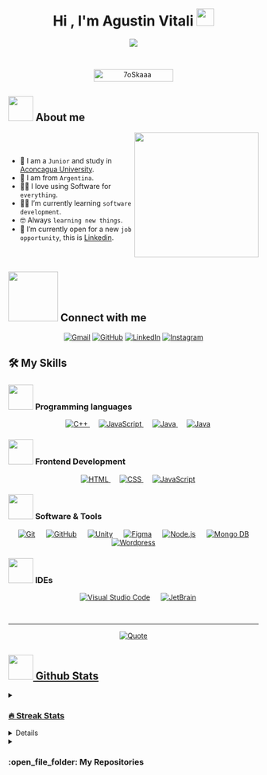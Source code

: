 <h1 align="center">Hi , I'm Agustin Vitali <img src="https://media.giphy.com/media/hvRJCLFzcasrR4ia7z/giphy.gif" width="35"></h1>
<p align="center">
  <a href="https://github.com/DenverCoder1/readme-typing-svg"><img src="https://readme-typing-svg.herokuapp.com?font=Time+New+Roman&color=%23C8BE25&size=25&center=true&vCenter=true&width=600&height=100&lines=Software+development;Computer+Science+Student;Always+learning+new+things"></a>
</p>


<br>

<p align="center"> 
	<img src="https://komarev.com/ghpvc/?username=7oSkaaa&label=Profile%20views&color=0047AB&style=plastic?" alt="7oSkaaa" height=25px, width=160px/> 
</p>

	
## <picture><img src = "https://github.com/7oSkaaa/7oSkaaa/blob/main/Images/about_me.gif?raw=true" width = 50px></picture> About me

<picture> <img align="right" src="https://github.com/7oSkaaa/7oSkaaa/blob/main/Images/Right_Side.gif?raw=true" width = 250px></picture>

<br><br>

- :school: I am a `Junior` and study in [Aconcagua University](https://www.uda.edu.ar/).
- :round_pushpin: I am from `Argentina`.
- :technologist: I love using Software for `everything`.
- :student: I’m currently learning `software development`.
- :nerd_face: Always `learning new things`.
- :thinking: I’m currently open for a new `job opportunity`, this is [Linkedin](https://www.linkedin.com/in/agustin-jesus-0a71852b0/).
<br>

## <picture> <img src="https://github.com/7oSkaaa/7oSkaaa/blob/main/Images/Connect-with-me.gif?raw=true" width="100px"> </picture> Connect with me
<p align="center">
  <a href="agustinvitaliagustinv@gmail.com"><img src="https://skillicons.dev/icons?i=gmail" alt="Gmail"/></a>
	<a href="https://github.com/AgustinVitali"><img src="https://skillicons.dev/icons?i=github" alt="GitHub"/></a>
	<a href="https://www.linkedin.com/in/agustin-jesus-0a71852b0/"><img src="https://skillicons.dev/icons?i=linkedin" alt="LinkedIn"/></a>
	<a href="https://www.instagram.com/agusvitalii/"><img src="https://skillicons.dev/icons?i=instagram" alt="Instagram"/></a>
</p>


## 🛠️ My Skills

### <picture> <img src = "https://github.com/7oSkaaa/7oSkaaa/blob/main/Images/Programming_Languages.gif?raw=true" width = 50px>  </picture> Programming languages

<p align="center"> 
  &emsp;
  <a href="https://www.w3schools.com/cpp/" target="_blank"> 
    <img alt="C++" src="https://skillicons.dev/icons?i=cpp">
  </a> 
  &emsp;
  <a href="https://developer.mozilla.org/en-US/docs/Web/JavaScript" target="_blank"> 
     <img alt="JavaScript" src="https://skillicons.dev/icons?i=js">
   </a>
  &emsp;
  <a href="https://www.java.com" target="_blank"> 
    <img alt="Java" src="https://skillicons.dev/icons?i=java">
  </a>
   &emsp;
  <a href="https://learn.microsoft.com/es-es/dotnet/csharp/" target="_blank"> 
    <img alt="Java" src="https://skillicons.dev/icons?i=cs">
  </a>
</p>

### <picture> <img src = "https://github.com/7oSkaaa/7oSkaaa/blob/main/Images/Front_End.gif?raw=true" width = 50px>  </picture> Frontend Development
<p align="center"> 
  &emsp; 
  <a href="https://www.w3.org/html/" target="_blank"> 
   <img alt="HTML" src="https://skillicons.dev/icons?i=html">
  </a>   
  &emsp;
  <a href="https://www.w3schools.com/css/" target="_blank">
    <img alt="CSS" src="https://skillicons.dev/icons?i=css">
  </a> 
  &emsp;
  <a href="https://developer.mozilla.org/en-US/docs/Web/JavaScript" target="_blank"> 
     <img alt="JavaScript" src="https://skillicons.dev/icons?i=js">
   </a>
</p>

 ### <picture> <img src = "https://github.com/7oSkaaa/7oSkaaa/blob/main/Images/Software_Tools.gif?raw=true" width = 50px>  </picture> Software & Tools
 
<p align="center">
  &emsp;
    <a href="#"><img alt="Git" src="https://skillicons.dev/icons?i=git"></a>
  &emsp;
    <a href="#"><img alt="GitHub" src="https://skillicons.dev/icons?i=github"></a>
  &emsp;
    <a href="#"><img alt="Unity" src="https://skillicons.dev/icons?i=unity"></a>
  &emsp;
    <a href="#"><img alt="Figma" src="https://skillicons.dev/icons?i=figma"></a>
  &emsp;
    <a href="#"><img alt="Node.js" src="https://skillicons.dev/icons?i=nodejs"></a>
  &emsp;
    <a href="#"><img alt="Mongo DB" src="https://skillicons.dev/icons?i=mongodb"></a>
  &emsp;
    <a href="#"><img alt="Wordpress" src="https://skillicons.dev/icons?i=wordpress"></a>
</p>

 ### <picture> <img src = "https://github.com/7oSkaaa/7oSkaaa/blob/main/Images/IDEs.gif?raw=true" width = 50px>  </picture> IDEs
 
<p align="center">
  &emsp;
    <a href="#"><img alt="Visual Studio Code" src="https://skillicons.dev/icons?i=vscode"></a>
  &emsp;
    <a href="#"><img alt="JetBrain" src="https://skillicons.dev/icons?i=idea" /></a>
</p>

<br> 

---

<p align = "center">
	<a href="https://github.com/piyushsuthar/github-readme-quotes"> <img alt = "Quote" src="https://quotes-github-readme.vercel.app/api?type=horizontal&theme=tokyonight&animation=grow_out_in&quoteCategory=programming">
</p>

## <picture> <img src = "https://github.com/7oSkaaa/7oSkaaa/blob/main/Images/Statistics.gif?raw=true" width = 50px>  </picture> Github Stats

<details><summary><h3> 🔥 Streak Stats</h3></summary>

----	

<p align="center"><img src="https://github-readme-streak-stats.herokuapp.com/?user=AgustinVitali&theme=tokyonight_duo" alt="AgustinVitali" /></p>

</details>
  
<details><summary><h3>💻 GitHub Profile Stats</h3></summary>

----
	
<p align="center">
    <a href="https://github.com/anuraghazra/github-readme-stats">
	    <img alt="AgustinVitali's Github Stats" src="https://github-readme-stats.vercel.app/api?username=AgustinVitali&show_icons=true&count_private=true&locale=en&theme=tokyonight&layout=compact" height="230px"/></a>
	  <img src="https://github-readme-stats.vercel.app/api/top-langs?username=AgustinVitali&langs_count=10&show_icons=true&locale=en&theme=tokyonight" alt="AgustinVitali" height="230px"/>
<br/>

  </p>
</details>
	
<details><summary><h3> :open_file_folder: My Repositories </h3></summary>

----
	
<div>
  <p align="center">
	<a href="https://github.com/AgustinVitali/FutbolVintaje">
      		<img src="https://github-readme-stats.vercel.app/api/pin/?username=AgustinVitali&repo=FutbolVintaje&theme=tokyonight" alt="GitHub Stats" />
    	</a>
  <a href="https://github.com/AgustinVitali/HDP-GAME">
      		<img src="https://github-readme-stats.vercel.app/api/pin/?username=AgustinVitali&repo=HDP-GAME&theme=tokyonight" alt="GitHub Stats" />
    	</a>
   <a href="https://github.com/AgustinVitali/Run-and-Jump-game">
      		<img src="https://github-readme-stats.vercel.app/api/pin/?username=AgustinVitali&repo=Run-and-Jump-game&theme=tokyonight" alt="GitHub Stats" />
    	</a>
    <a href="https://github.com/AgustinVitali/Domino">
      		<img src="https://github-readme-stats.vercel.app/api/pin/?username=AgustinVitali&repo=Domino&theme=tokyonight" alt="GitHub Stats" />
    	</a>
  </p>
</div>
</details>

</br></br>
	
